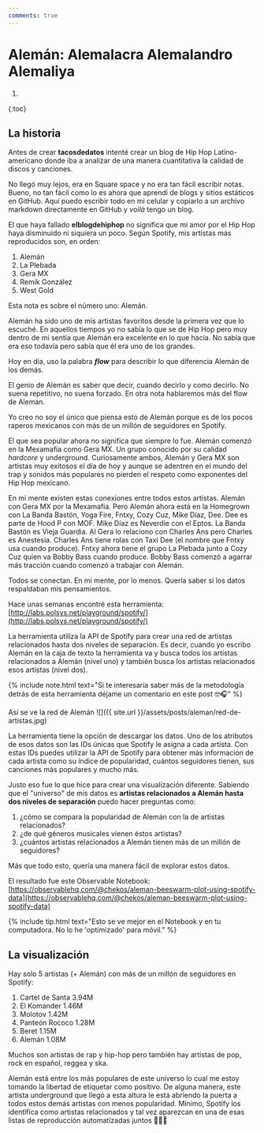 ```yaml
---
comments: true
---
```


# Alemán: Alemalacra Alemalandro Alemaliya
1. 
{:toc}

## La historia
Antes de crear **tacosdedatos** intenté crear un blog de Hip Hop Latino-americano donde iba a analizar de una manera cuantitativa la calidad de discos y canciones. 

No llegó muy lejos, era en Square space y no era tan fácil escribir notas. Bueno, no tan fácil como lo es ahora que aprendí de blogs y sitios estáticos en GitHub. Aquí puedo escribir todo en mi celular y copiarlo a un archivo markdown directamente en GitHub y _voilà_ tengo un blog. 

El que haya fallado **elblogdehiphop** no significa que mi amor por el Hip Hop haya disminuido ni siquiera un poco. Según Spotify, mis artistas más reproducidos son, en orden:
1. Alemán
2. La Plebada
3. Gera MX
4. Remik González
5. West Gold

Esta nota es sobre el número uno: Alemán. 

Alemán ha sido uno de mis artistas favoritos desde la primera vez que lo escuché. En aquellos tiempos yo no sabía lo que se de Hip Hop pero muy dentro de mi sentía que Alemán era excelente en lo que hacía. No sabía que era eso todavía pero sabía que él era uno de los grandes. 

Hoy en día, uso la palabra **_flow_** para describir lo que diferencia Alemán de los demás. 

El genio de Alemán es saber que decir, cuando decirlo y como decirlo. No suena repetitivo, no suena forzado. En otra nota hablaremos más del flow de Aleman. 

Yo creo no soy el único que piensa esto de Alemán porque es de los pocos raperos mexicanos con más de un millón de seguidores en Spotify. 

El que sea popular ahora no significa que siempre lo fue. Alemán comenzó en la Mexamafia como Gera MX. Un grupo conocido por su calidad _hardcore_ y underground. Curiosamente ambos, Alemán y Gera MX son artistas muy exitosos el día de hoy y aunque se adentren en el mundo del trap y sonidos más populares no pierden el respeto como exponentes del Hip Hop mexicano. 

En mi mente existen estas conexiones entre todos estos artistas. Alemán con Gera MX por la Mexamafia. Pero Alemán ahora está en la Homegrown con La Banda Bastön, Yoga Fire, Fntxy, Cozy Cuz, Mike Díaz, Dee. Dee es parte de Hood P con MOF. Mike Díaz es Neverdie con el Eptos. La Banda Bastön es Vieja Guardia. Al Gera lo relaciono con Charles Ans pero Charles es Anestesia. Charles Ans tiene rolas con Taxi Dee (el nombre que Fntxy usa cuando produce). Fntxy ahora tiene el grupo La Plebada junto a Cozy Cuz quien va Bobby Bass cuando produce. Bobby Bass comenzó a agarrar más tracción cuando comenzó a trabajar con Alemán. 

Todos se conectan. En mi mente, por lo menos. Quería saber si los datos respaldaban mis pensamientos. 

Hace unas semanas encontré esta herramienta: [http://labs.polsys.net/playground/spotify/](http://labs.polsys.net/playground/spotify/)

La herramienta utiliza la API de Spotify para crear una red de artistas relacionados hasta dos niveles de separación. Es decir, cuando yo escribo Alemán en la caja de texto la herramienta va y busca todos los artistas relacionados a Alemán (nivel uno) y también busca los artistas relacionados esos artistas (nivel dos). 

{% include note.html text="Si te interesaría saber más de la metodología detrás de esta herramienta déjame un comentario en este post 🤓🎧" %}

Así se ve la red de Alemán
![]({{ site.url }}/assets/posts/aleman/red-de-artistas.jpg)

La herramienta tiene la opción de descargar los datos. Uno de los atributos de esos datos son las IDs únicas que Spotify le asigna a cada artista. Con estas IDs puedes utilizar la API de Spotify para obtener más información de cada artista como su índice de popularidad, cuántos seguidores tienen, sus canciones más populares y mucho más. 

Justo eso fue lo que hice para crear una visualización diferente. Sabiendo que el "universo" de mis datos es **artistas relacionados a Alemán hasta dos niveles de separación** puedo hacer preguntas como:
1. ¿cómo se compara la popularidad de Alemán con la de artistas relacionados?
2. ¿de qué géneros musicales vienen éstos artistas? 
3. ¿cuántos artistas relacionados a Alemán tienen más de un millón de seguidores?

Más que todo esto, quería una manera fácil de explorar estos datos. 

El resultado fue este Observable Notebook: [https://observablehq.com/@chekos/aleman-beeswarm-plot-using-spotify-data](https://observablehq.com/@chekos/aleman-beeswarm-plot-using-spotify-data)

{% include tip.html text="Esto se ve mejor en el Notebook y en tu computadora. No lo he 'optimizado' para móvil." %}

## La visualización
Hay solo 5 artistas (+ Alemán) con más de un millón de seguidores en Spotify:
1. Cartel de Santa 3.94M
2. El Komander 1.46M
3. Molotov 1.42M
4. Panteón Rococo 1.28M
5. Beret 1.15M
6. Alemán 1.08M

Muchos son artistas de rap y hip-hop pero también hay artistas de pop, rock en español, reggea y ska. 

Alemán está entre los más populares de este universo lo cual me estoy tomando la libertad de etiquetar como positivo. De alguna manera, este artista underground que llegó a esta altura le está abriendo la puerta a todos estos demás artistas con menos popularidad. Mínimo, Spotify los identifica como artistas relacionados y tal vez aparezcan en una de esas listas de reproducción automatizadas juntos 🤷🏻‍♂️

<div id="visual"></div>

<script type="module">

  // NOTEBOOK CONFIGURATION
  import notebook from "https://api.observablehq.com/@chekos/aleman-beeswarm-plot-using-spotify-data.js";


  const target = document.querySelector("#visual");
  const renders = {
    // "viewof p": "p",
    "chart": "div.fullwidth",
  };


  // BOILERPLATE
  import {Inspector, Runtime} from "https://unpkg.com/@observablehq/notebook-runtime@2?module";
  for (let i in renders) {
    let s = renders[i], a = s.match(/^\w+/);
    if (a) {
      renders[i] = document.createElement(a[0]);
      target.appendChild(renders[i]);
      if (a = s.match(/\.(\w+)$/))
        renders[i].className = a[1]; 
    }
    else
      renders[i] = document.querySelector(renders[i]);
  }
  Runtime.load(notebook, (variable) => {
    if (renders[variable.name]) {
      return new Inspector(renders[variable.name]);
    } else {
      // return true; // uncomment to run hidden cells
    }
  });
</script>
